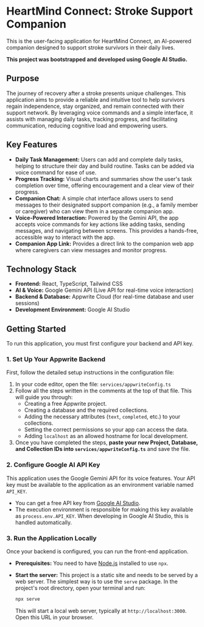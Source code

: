 # HeartMind Connect: Stroke Support Companion

This is the user-facing application for HeartMind Connect, an AI-powered companion designed to support stroke survivors in their daily lives.

**This project was bootstrapped and developed using Google AI Studio.**

## Purpose

The journey of recovery after a stroke presents unique challenges. This application aims to provide a reliable and intuitive tool to help survivors regain independence, stay organized, and remain connected with their support network. By leveraging voice commands and a simple interface, it assists with managing daily tasks, tracking progress, and facilitating communication, reducing cognitive load and empowering users.

## Key Features

* **Daily Task Management:** Users can add and complete daily tasks, helping to structure their day and build routine. Tasks can be added via voice command for ease of use.
* **Progress Tracking:** Visual charts and summaries show the user's task completion over time, offering encouragement and a clear view of their progress.
* **Companion Chat:** A simple chat interface allows users to send messages to their designated support companion (e.g., a family member or caregiver) who can view them in a separate companion app.
* **Voice-Powered Interaction:** Powered by the Gemini API, the app accepts voice commands for key actions like adding tasks, sending messages, and navigating between screens. This provides a hands-free, accessible way to interact with the app.
* **Companion App Link:** Provides a direct link to the companion web app where caregivers can view messages and monitor progress.

## Technology Stack

* **Frontend:** React, TypeScript, Tailwind CSS
* **AI & Voice:** Google Gemini API (Live API for real-time voice interaction)
* **Backend & Database:** Appwrite Cloud (for real-time database and user sessions)
* **Development Environment:** Google AI Studio

## Getting Started

To run this application, you must first configure your backend and API key.

### 1. Set Up Your Appwrite Backend

First, follow the detailed setup instructions in the configuration file:

1. In your code editor, open the file: `services/appwriteConfig.ts`
2. Follow all the steps written in the comments at the top of that file. This will guide you through:
    * Creating a free Appwrite project.
    * Creating a database and the required collections.
    * Adding the necessary attributes (`text`, `completed`, etc.) to your collections.
    * Setting the correct permissions so your app can access the data.
    * Adding `localhost` as an allowed hostname for local development.
3. Once you have completed the steps, **paste your new Project, Database, and Collection IDs into `services/appwriteConfig.ts`** and save the file.

### 2. Configure Google AI API Key

This application uses the Google Gemini API for its voice features. Your API key must be available to the application as an environment variable named `API_KEY`.

*   You can get a free API key from [Google AI Studio](https://aistudio.google.com/).
*   The execution environment is responsible for making this key available as `process.env.API_KEY`. When developing in Google AI Studio, this is handled automatically.

### 3. Run the Application Locally

Once your backend is configured, you can run the front-end application.

* **Prerequisites:** You need to have [Node.js](https://nodejs.org/) installed to use `npx`.

* **Start the server:** This project is a static site and needs to be served by a web server. The simplest way is to use the `serve` package. In the project's root directory, open your terminal and run:

    ```bash
    npx serve
    ```

    This will start a local web server, typically at `http://localhost:3000`. Open this URL in your browser.
